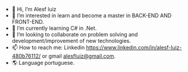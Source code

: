 - 👋 Hi, I’m Alesf luiz
- 👀 I’m interested in learn and become a master in BACK-END AND FRONT-END.
- 🌱 I’m currently learning C# in .Net.
- 💞️ I’m looking to collaborate on problem solving and development/improvement of new technologies.
- 📫 How to reach me: Linkedin https://www.linkedin.com/in/alesf-luiz-480b76112/ or gmail alesfluiz@gmail.com.
- 🌎 Language portuguese.
<!---
alesfluiz/alesfluiz is a ✨ special ✨ repository because its `README.md` (this file) appears on your GitHub profile.
You can click the Preview link to take a look at your changes.
--->
